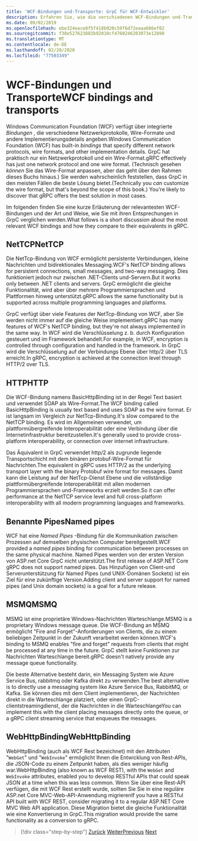 ```yaml
---
title: 'WCF-Bindungen und-Transporte: GrpC für WCF-Entwickler'
description: Erfahren Sie, wie die verschiedenen WCF-Bindungen und-Transporte mit GrpC verglichen werden.
ms.date: 09/02/2019
ms.openlocfilehash: ebe324eace8f5f418b920c59f6d72eaaa686ef02
ms.sourcegitcommit: f38e527623883b92010cf4760246203073e12898
ms.translationtype: MT
ms.contentlocale: de-DE
ms.lasthandoff: 02/20/2020
ms.locfileid: "77503349"
---
```

# <a name="wcf-bindings-and-transports"></a><span data-ttu-id="f6f78-103">WCF-Bindungen und Transporte</span><span class="sxs-lookup"><span data-stu-id="f6f78-103">WCF bindings and transports</span></span>

<span data-ttu-id="f6f78-104">Windows Communication Foundation (WCF) verfügt über integrierte *Bindungen* , die verschiedene Netzwerkprotokolle, Wire-Formate und andere Implementierungsdetails angeben.</span><span class="sxs-lookup"><span data-stu-id="f6f78-104">Windows Communication Foundation (WCF) has built-in *bindings* that specify different network protocols, wire formats, and other implementation details.</span></span> <span data-ttu-id="f6f78-105">GrpC hat praktisch nur ein Netzwerkprotokoll und ein Wire-Format.</span><span class="sxs-lookup"><span data-stu-id="f6f78-105">gRPC effectively has just one network protocol and one wire format.</span></span> <span data-ttu-id="f6f78-106">(Technisch gesehen *können* Sie das Wire-Format anpassen, aber das geht über den Rahmen dieses Buchs hinaus.) Sie werden wahrscheinlich feststellen, dass GrpC in den meisten Fällen die beste Lösung bietet.</span><span class="sxs-lookup"><span data-stu-id="f6f78-106">(Technically you *can* customize the wire format, but that's beyond the scope of this book.) You're likely to discover that gRPC offers the best solution in most cases.</span></span> 

<span data-ttu-id="f6f78-107">Im folgenden finden Sie eine kurze Erläuterung der relevantesten WCF-Bindungen und der Art und Weise, wie Sie mit ihren Entsprechungen in GrpC verglichen werden.</span><span class="sxs-lookup"><span data-stu-id="f6f78-107">What follows is a short discussion about the most relevant WCF bindings and how they compare to their equivalents in gRPC.</span></span>

## <a name="nettcp"></a><span data-ttu-id="f6f78-108">NetTCP</span><span class="sxs-lookup"><span data-stu-id="f6f78-108">NetTCP</span></span>

<span data-ttu-id="f6f78-109">Die NetTcp-Bindung von WCF ermöglicht persistente Verbindungen, kleine Nachrichten und bidirektionales Messaging.</span><span class="sxs-lookup"><span data-stu-id="f6f78-109">WCF's NetTCP binding allows for persistent connections, small messages, and two-way messaging.</span></span> <span data-ttu-id="f6f78-110">Dies funktioniert jedoch nur zwischen .NET-Clients und-Servern.</span><span class="sxs-lookup"><span data-stu-id="f6f78-110">But it works only between .NET clients and servers.</span></span> <span data-ttu-id="f6f78-111">GrpC ermöglicht die gleiche Funktionalität, wird aber über mehrere Programmiersprachen und Plattformen hinweg unterstützt.</span><span class="sxs-lookup"><span data-stu-id="f6f78-111">gRPC allows the same functionality but is supported across multiple programming languages and platforms.</span></span> 

<span data-ttu-id="f6f78-112">GrpC verfügt über viele Features der NetTcp-Bindung von WCF, aber Sie werden nicht immer auf die gleiche Weise implementiert.</span><span class="sxs-lookup"><span data-stu-id="f6f78-112">gRPC has many features of WCF's NetTCP binding, but they're not always implemented in the same way.</span></span> <span data-ttu-id="f6f78-113">In WCF wird die Verschlüsselung z. b. durch Konfiguration gesteuert und im Framework behandelt.</span><span class="sxs-lookup"><span data-stu-id="f6f78-113">For example, in WCF, encryption is controlled through configuration and handled in the framework.</span></span> <span data-ttu-id="f6f78-114">In GrpC wird die Verschlüsselung auf der Verbindungs Ebene über http/2 über TLS erreicht.</span><span class="sxs-lookup"><span data-stu-id="f6f78-114">In gRPC, encryption is achieved at the connection level through HTTP/2 over TLS.</span></span>

## <a name="http"></a><span data-ttu-id="f6f78-115">HTTP</span><span class="sxs-lookup"><span data-stu-id="f6f78-115">HTTP</span></span>

<span data-ttu-id="f6f78-116">Die WCF-Bindung namens BasicHttpBinding ist in der Regel Text basiert und verwendet SOAP als Wire-Format.</span><span class="sxs-lookup"><span data-stu-id="f6f78-116">The WCF binding called BasicHttpBinding is usually text based and uses SOAP as the wire format.</span></span> <span data-ttu-id="f6f78-117">Er ist langsam im Vergleich zur NetTcp-Bindung.</span><span class="sxs-lookup"><span data-stu-id="f6f78-117">It's slow compared to the NetTCP binding.</span></span> <span data-ttu-id="f6f78-118">Es wird im Allgemeinen verwendet, um plattformübergreifende Interoperabilität oder eine Verbindung über die Internetinfrastruktur bereitzustellen.</span><span class="sxs-lookup"><span data-stu-id="f6f78-118">It's generally used to provide cross-platform interoperability, or connection over internet infrastructure.</span></span> 

<span data-ttu-id="f6f78-119">Das Äquivalent in GrpC verwendet http/2 als zugrunde liegende Transportschicht mit dem binären protobuf-Wire-Format für Nachrichten.</span><span class="sxs-lookup"><span data-stu-id="f6f78-119">The equivalent in gRPC uses HTTP/2 as the underlying transport layer with the binary Protobuf wire format for messages.</span></span> <span data-ttu-id="f6f78-120">Damit kann die Leistung auf der NetTcp-Dienst Ebene und die vollständige plattformübergreifende Interoperabilität mit allen modernen Programmiersprachen und-Frameworks erzielt werden.</span><span class="sxs-lookup"><span data-stu-id="f6f78-120">So it can offer performance at the NetTCP service level and full cross-platform interoperability with all modern programming languages and frameworks.</span></span>

## <a name="named-pipes"></a><span data-ttu-id="f6f78-121">Benannte Pipes</span><span class="sxs-lookup"><span data-stu-id="f6f78-121">Named pipes</span></span>

<span data-ttu-id="f6f78-122">WCF hat eine *Named Pipes* -Bindung für die Kommunikation zwischen Prozessen auf demselben physischen Computer bereitgestellt.</span><span class="sxs-lookup"><span data-stu-id="f6f78-122">WCF provided a *named pipes* binding for communication between processes on the same physical machine.</span></span> <span data-ttu-id="f6f78-123">Named Pipes werden von der ersten Version von ASP.net Core GrpC nicht unterstützt.</span><span class="sxs-lookup"><span data-stu-id="f6f78-123">The first release of ASP.NET Core gRPC does not support named pipes.</span></span> <span data-ttu-id="f6f78-124">Das Hinzufügen von Client-und Serverunterstützung für Named Pipes (und UNIX-Domänen Sockets) ist ein Ziel für eine zukünftige Version.</span><span class="sxs-lookup"><span data-stu-id="f6f78-124">Adding client and server support for named pipes (and Unix domain sockets) is a goal for a future release.</span></span>

## <a name="msmq"></a><span data-ttu-id="f6f78-125">MSMQ</span><span class="sxs-lookup"><span data-stu-id="f6f78-125">MSMQ</span></span>

<span data-ttu-id="f6f78-126">MSMQ ist eine proprietäre Windows-Nachrichten Warteschlange.</span><span class="sxs-lookup"><span data-stu-id="f6f78-126">MSMQ is a proprietary Windows message queue.</span></span> <span data-ttu-id="f6f78-127">Die WCF-Bindung an MSMQ ermöglicht "Fire and Forget"-Anforderungen von Clients, die zu einem beliebigen Zeitpunkt in der Zukunft verarbeitet werden können.</span><span class="sxs-lookup"><span data-stu-id="f6f78-127">WCF's binding to MSMQ enables "fire and forget" requests from clients that might be processed at any time in the future.</span></span> <span data-ttu-id="f6f78-128">GrpC stellt keine Funktionen zur Nachrichten Warteschlange bereit.</span><span class="sxs-lookup"><span data-stu-id="f6f78-128">gRPC doesn't natively provide any message queue functionality.</span></span> 

<span data-ttu-id="f6f78-129">Die beste Alternative besteht darin, ein Messaging System wie Azure Service Bus, rabbitmq oder Kafka direkt zu verwenden.</span><span class="sxs-lookup"><span data-stu-id="f6f78-129">The best alternative is to directly use a messaging system like Azure Service Bus, RabbitMQ, or Kafka.</span></span> <span data-ttu-id="f6f78-130">Sie können dies mit dem Client implementieren, der Nachrichten direkt in die Warteschlange platziert, oder einen GrpC-clientstreamingdienst, der die Nachrichten in die Warteschlange</span><span class="sxs-lookup"><span data-stu-id="f6f78-130">You can implement this with the client placing messages directly onto the queue, or a gRPC client streaming service that enqueues the messages.</span></span>

## <a name="webhttpbinding"></a><span data-ttu-id="f6f78-131">WebHttpBinding</span><span class="sxs-lookup"><span data-stu-id="f6f78-131">WebHttpBinding</span></span>

<span data-ttu-id="f6f78-132">WebHttpBinding (auch als WCF Rest bezeichnet) mit den Attributen "`WebGet`" und "`WebInvoke`" ermöglicht Ihnen die Entwicklung von Rest-APIs, die JSON-Code zu einem Zeitpunkt haben, als dies weniger häufig war.</span><span class="sxs-lookup"><span data-stu-id="f6f78-132">WebHttpBinding (also known as WCF REST), with the `WebGet` and `WebInvoke` attributes, enabled you to develop RESTful APIs that could speak JSON at a time when this was less common.</span></span> <span data-ttu-id="f6f78-133">Wenn Sie über eine Rest-API verfügen, die mit WCF Rest erstellt wurde, sollten Sie Sie in eine reguläre ASP.net Core MVC-Web-API-Anwendung migrieren</span><span class="sxs-lookup"><span data-stu-id="f6f78-133">If you have a RESTful API built with WCF REST, consider migrating it to a regular ASP.NET Core MVC Web API application.</span></span> <span data-ttu-id="f6f78-134">Diese Migration bietet die gleiche Funktionalität wie eine Konvertierung in GrpC.</span><span class="sxs-lookup"><span data-stu-id="f6f78-134">This migration would provide the same functionality as a conversion to gRPC.</span></span>

>[!div class="step-by-step"]
><span data-ttu-id="f6f78-135">[Zurück](wcf-endpoints-grpc-methods.md)
>[Weiter](rpc-types.md)</span><span class="sxs-lookup"><span data-stu-id="f6f78-135">[Previous](wcf-endpoints-grpc-methods.md)
[Next](rpc-types.md)</span></span>
